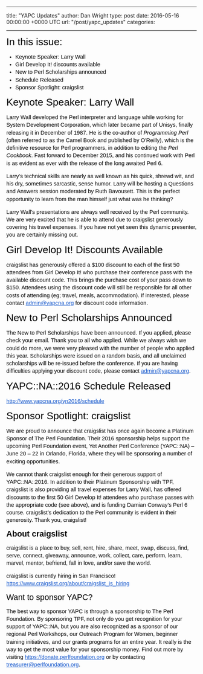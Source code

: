 
---
title: "YAPC Updates"
author: Dan Wright
type: post
date: 2016-05-16 00:00:00 +0000 UTC
url: "/post/yapc_updates"
categories:

---

<p><span style="font-size: 26.666666666666664px; font-family: Arial; color: #000000; background-color: transparent; font-weight: 400; font-style: normal; font-variant: normal; text-decoration: none; vertical-align: baseline;">In this issue:</span></p>
<ul style="margin-top: 0pt; margin-bottom: 0pt;">
<li dir="ltr" style="list-style-type: disc; font-size: 14.666666666666666px; font-family: Arial; color: #000000; background-color: transparent; font-weight: 400; font-style: normal; font-variant: normal; text-decoration: none; vertical-align: baseline;">
<p dir="ltr" style="line-height: 1.38; margin-top: 0pt; margin-bottom: 0pt;"><span style="font-size: 14.666666666666666px; font-family: Arial; color: #000000; background-color: transparent; font-weight: 400; font-style: normal; font-variant: normal; text-decoration: none; vertical-align: baseline;">Keynote Speaker:  Larry Wall</span></p>
</li>
<li dir="ltr" style="list-style-type: disc; font-size: 14.666666666666666px; font-family: Arial; color: #000000; background-color: transparent; font-weight: 400; font-style: normal; font-variant: normal; text-decoration: none; vertical-align: baseline;">
<p dir="ltr" style="line-height: 1.38; margin-top: 0pt; margin-bottom: 0pt;"><span style="font-size: 14.666666666666666px; font-family: Arial; color: #000000; background-color: transparent; font-weight: 400; font-style: normal; font-variant: normal; text-decoration: none; vertical-align: baseline;">Girl Develop It! discounts available</span></p>
</li>
<li dir="ltr" style="list-style-type: disc; font-size: 14.666666666666666px; font-family: Arial; color: #000000; background-color: transparent; font-weight: 400; font-style: normal; font-variant: normal; text-decoration: none; vertical-align: baseline;">
<p dir="ltr" style="line-height: 1.38; margin-top: 0pt; margin-bottom: 0pt;"><span style="font-size: 14.666666666666666px; font-family: Arial; color: #000000; background-color: transparent; font-weight: 400; font-style: normal; font-variant: normal; text-decoration: none; vertical-align: baseline;">New to Perl Scholarships announced</span></p>
</li>
<li dir="ltr" style="list-style-type: disc; font-size: 14.666666666666666px; font-family: Arial; color: #000000; background-color: transparent; font-weight: 400; font-style: normal; font-variant: normal; text-decoration: none; vertical-align: baseline;">
<p dir="ltr" style="line-height: 1.38; margin-top: 0pt; margin-bottom: 0pt;"><span style="font-size: 14.666666666666666px; font-family: Arial; color: #000000; background-color: transparent; font-weight: 400; font-style: normal; font-variant: normal; text-decoration: none; vertical-align: baseline;">Schedule Released</span></p>
</li>
<li dir="ltr" style="list-style-type: disc; font-size: 14.666666666666666px; font-family: Arial; color: #000000; background-color: transparent; font-weight: 400; font-style: normal; font-variant: normal; text-decoration: none; vertical-align: baseline;">
<p dir="ltr" style="line-height: 1.38; margin-top: 0pt; margin-bottom: 0pt;"><span style="font-size: 14.666666666666666px; font-family: Arial; color: #000000; background-color: transparent; font-weight: 400; font-style: normal; font-variant: normal; text-decoration: none; vertical-align: baseline;">Sponsor Spotlight: craigslist</span></p>
</li>
</ul>

<p><span style="font-size: 26.666666666666664px; font-family: Arial; color: #000000; background-color: transparent; font-weight: 400; font-style: normal; font-variant: normal; text-decoration: none; vertical-align: baseline;">Keynote Speaker:  Larry Wall</span></p>
<p dir="ltr" style="line-height: 1.38; margin-top: 0pt; margin-bottom: 0pt;"><span style="font-size: 14.666666666666666px; font-family: Arial; color: #000000; background-color: transparent; font-weight: 400; font-style: normal; font-variant: normal; text-decoration: none; vertical-align: baseline;">Larry Wall developed the Perl interpreter and language while working for System Development Corporation, which later became part of Unisys,  finally releasing it in December of 1987. He is the co-author of </span><span style="font-size: 14.666666666666666px; font-family: Arial; color: #000000; background-color: transparent; font-weight: 400; font-style: italic; font-variant: normal; text-decoration: none; vertical-align: baseline;">Programming Perl</span><span style="font-size: 14.666666666666666px; font-family: Arial; color: #000000; background-color: transparent; font-weight: 400; font-style: normal; font-variant: normal; text-decoration: none; vertical-align: baseline;"> (often referred to as the Camel Book and published by O'Reilly), which is the definitive resource for Perl programmers, in addition to editing the </span><span style="font-size: 14.666666666666666px; font-family: Arial; color: #000000; background-color: transparent; font-weight: 400; font-style: italic; font-variant: normal; text-decoration: none; vertical-align: baseline;">Perl Cookbook</span><span style="font-size: 14.666666666666666px; font-family: Arial; color: #000000; background-color: transparent; font-weight: 400; font-style: normal; font-variant: normal; text-decoration: none; vertical-align: baseline;">.  Fast forward to December 2015, and his continued work with Perl is as evident as ever with the release of the long awaited Perl 6.</span></p>
<p></p>
<p dir="ltr" style="line-height: 1.38; margin-top: 0pt; margin-bottom: 0pt;"><span style="font-size: 14.666666666666666px; font-family: Arial; color: #000000; background-color: transparent; font-weight: 400; font-style: normal; font-variant: normal; text-decoration: none; vertical-align: baseline;">Larry’s technical skills are nearly as well known as his quick, shrewd wit, and his dry, sometimes sarcastic, sense humor.  Larry will be hosting a Questions and Answers session moderated by Ruth Bavousett.  This is the perfect opportunity to learn from the man himself just what was he thinking? </span></p>
<p></p>
<p dir="ltr" style="line-height: 1.38; margin-top: 0pt; margin-bottom: 0pt;"><span style="font-size: 14.666666666666666px; font-family: Arial; color: #000000; background-color: transparent; font-weight: 400; font-style: normal; font-variant: normal; text-decoration: none; vertical-align: baseline;">Larry Wall’s presentations are always well received by the Perl community.  We are very excited that he is able to attend due to craigslist generously covering his travel expenses.  If you have not yet seen this dynamic presenter, you are certainly missing out.</span></p>
<p><span style="font-size: 26.666666666666664px; font-family: Arial; color: #000000; background-color: transparent; font-weight: 400; font-style: normal; font-variant: normal; text-decoration: none; vertical-align: baseline;">Girl Develop It! Discounts Available</span></p>
<p dir="ltr" style="line-height: 1.38; margin-top: 0pt; margin-bottom: 0pt;"><span style="font-size: 14.666666666666666px; font-family: Arial; color: #000000; background-color: transparent; font-weight: 400; font-style: normal; font-variant: normal; text-decoration: none; vertical-align: baseline;">craigslist has generously offered a $100 discount to each of the first 50 attendees from Girl Develop It! who purchase their conference pass with the available discount code.  This brings the purchase cost of your pass down to $150.  Attendees using the discount code will still be responsible for all other costs of attending (eg; travel, meals, accommodation).  If interested, please contact </span><a href="mailto:admin@yapcna.org" style="text-decoration: none;"><span style="font-size: 14.666666666666666px; font-family: Arial; color: #1155cc; background-color: transparent; font-weight: 400; font-style: normal; font-variant: normal; text-decoration: underline; vertical-align: baseline;">admin@yapcna.org</span></a><span style="font-size: 14.666666666666666px; font-family: Arial; color: #000000; background-color: transparent; font-weight: 400; font-style: normal; font-variant: normal; text-decoration: none; vertical-align: baseline;"> for discount code information.</span></p>
<p><span style="font-size: 26.666666666666664px; font-family: Arial; color: #000000; background-color: transparent; font-weight: 400; font-style: normal; font-variant: normal; text-decoration: none; vertical-align: baseline;">New to Perl Scholarships Announced</span></p>
<p dir="ltr" style="line-height: 1.38; margin-top: 0pt; margin-bottom: 0pt;"><span style="font-size: 14.666666666666666px; font-family: Arial; color: #000000; background-color: transparent; font-weight: 400; font-style: normal; font-variant: normal; text-decoration: none; vertical-align: baseline;">The New to Perl Scholarships have been announced.  If you applied, please check your email.  Thank you to all who applied.  While we always wish we could do more, we were very pleased with the number of people who applied this year.  Scholarships were issued on a random basis, and all unclaimed scholarships will be re-issued before the conference.  If you are having difficulties applying your discount code, please contact </span><a href="mailto:admin@yapcna.org" style="text-decoration: none;"><span style="font-size: 14.666666666666666px; font-family: Arial; color: #1155cc; background-color: transparent; font-weight: 400; font-style: normal; font-variant: normal; text-decoration: underline; vertical-align: baseline;">admin@yapcna.org</span></a><span style="font-size: 14.666666666666666px; font-family: Arial; color: #000000; background-color: transparent; font-weight: 400; font-style: normal; font-variant: normal; text-decoration: none; vertical-align: baseline;">. </span></p>
<p><span style="font-size: 26.666666666666664px; font-family: Arial; color: #000000; background-color: transparent; font-weight: 400; font-style: normal; font-variant: normal; text-decoration: none; vertical-align: baseline;">YAPC::NA::2016 Schedule Released</span></p>
<p dir="ltr" style="line-height: 1.38; margin-top: 0pt; margin-bottom: 0pt;"><a href="http://www.yapcna.org/yn2016/schedule" style="text-decoration: none;"><span style="font-size: 14.666666666666666px; font-family: Arial; color: #1155cc; background-color: transparent; font-weight: 400; font-style: normal; font-variant: normal; text-decoration: underline; vertical-align: baseline;">http://www.yapcna.org/yn2016/schedule</span></a><span style="font-size: 14.666666666666666px; font-family: Arial; color: #000000; background-color: transparent; font-weight: 400; font-style: normal; font-variant: normal; text-decoration: none; vertical-align: baseline;"> </span></p>
<p><span style="font-size: 26.666666666666664px; font-family: Arial; color: #000000; background-color: transparent; font-weight: 400; font-style: normal; font-variant: normal; text-decoration: none; vertical-align: baseline;">Sponsor Spotlight: craigslist</span></p>
<p dir="ltr" style="line-height: 1.38; margin-top: 0pt; margin-bottom: 0pt;"><span style="font-size: 14.666666666666666px; font-family: Arial; color: #000000; background-color: transparent; font-weight: 400; font-style: normal; font-variant: normal; text-decoration: none; vertical-align: baseline;">We are proud to announce that craigslist has once again become a Platinum Sponsor of The Perl Foundation. Their 2016 sponsorship helps support the upcoming Perl Foundation event, Yet Another Perl Conference (YAPC::NA) – June 20 – 22 in Orlando, Florida, where they will be sponsoring a number of exciting opportunities.</span></p>
<p></p>
<p dir="ltr" style="line-height: 1.38; margin-top: 0pt; margin-bottom: 0pt;"><span style="font-size: 14.666666666666666px; font-family: Arial; color: #000000; background-color: transparent; font-weight: 400; font-style: normal; font-variant: normal; text-decoration: none; vertical-align: baseline;">We cannot thank craigslist enough for their generous support of YAPC::NA::2016.  In addition to their Platinum Sponsorship with TPF, craigslist is also providing all travel expenses for Larry Wall, has offered discounts to the first 50 Girl Develop It! attendees who purchase passes with the appropriate code (see above), and is funding Damian Conway’s Perl 6 course.  craigslist’s dedication to the Perl community is evident in their generosity. Thank you, craigslist!</span></p>
<p><span style="font-size: 21.333333333333332px; font-family: Arial; color: #000000; background-color: transparent; font-weight: bold; font-style: normal; font-variant: normal; text-decoration: none; vertical-align: baseline;">About craigslist</span></p>
<p dir="ltr" style="line-height: 1.38; margin-top: 0pt; margin-bottom: 0pt;"><span style="font-size: 14.666666666666666px; font-family: Arial; color: #000000; background-color: transparent; font-weight: 400; font-style: normal; font-variant: normal; text-decoration: none; vertical-align: baseline;">craigslist is a place to buy, sell, rent, hire, share, meet, swap, discuss, find, serve, connect, giveaway, announce, work, collect, care, perform, learn, marvel, mentor, befriend, fall in love, and/or save the world.</span></p>
<p></p>
<p dir="ltr" style="line-height: 1.38; margin-top: 0pt; margin-bottom: 0pt;"><span style="font-size: 14.666666666666666px; font-family: Arial; color: #000000; background-color: transparent; font-weight: 400; font-style: normal; font-variant: normal; text-decoration: none; vertical-align: baseline;">craigslist is currently hiring in San Francisco! </span></p>
<p dir="ltr" style="line-height: 1.38; margin-top: 0pt; margin-bottom: 0pt;"><a href="https://www.craigslist.org/about/craigslist_is_hiring" style="text-decoration: none;"><span style="font-size: 14.666666666666666px; font-family: Arial; color: #1155cc; background-color: transparent; font-weight: 400; font-style: normal; font-variant: normal; text-decoration: underline; vertical-align: baseline;">https://www.craigslist.org/about/craigslist_is_hiring</span></a><span style="font-size: 14.666666666666666px; font-family: Arial; color: #000000; background-color: transparent; font-weight: 400; font-style: normal; font-variant: normal; text-decoration: none; vertical-align: baseline;"> </span></p>
<p></p>
<p><span style="font-size: 21.333333333333332px; font-family: Arial; color: #000000; background-color: transparent; font-weight: 400; font-style: normal; font-variant: normal; text-decoration: none; vertical-align: baseline;">Want to sponsor YAPC?</span></p>
<p dir="ltr" style="line-height: 1.38; margin-top: 0pt; margin-bottom: 6pt;"><span style="font-size: 14.666666666666666px; font-family: Arial; color: #000000; background-color: transparent; font-weight: 400; font-style: normal; font-variant: normal; text-decoration: none; vertical-align: baseline;">The best way to sponsor YAPC is through a sponsorship to The Perl Foundation. By sponsoring TPF, not only do you get recognition for your support of YAPC::NA, but you are also recognized as a sponsor of our regional Perl Workshops, our Outreach Program for Women, beginner training initiatives, and our grants programs for an entire year. It really is the way to get the most value for your sponsorship money.    Find out more by visiting </span><a href="https://donate.perlfoundation.org" style="text-decoration: none;"><span style="font-size: 14.666666666666666px; font-family: Arial; color: #1155cc; background-color: transparent; font-weight: 400; font-style: normal; font-variant: normal; text-decoration: underline; vertical-align: baseline;">https://donate.perlfoundation.org</span></a><span style="font-size: 14.666666666666666px; font-family: Arial; color: #000000; background-color: transparent; font-weight: 400; font-style: normal; font-variant: normal; text-decoration: none; vertical-align: baseline;"> or by contacting </span><a href="mailto:treasurer@perlfoundation.org" style="text-decoration: none;"><span style="font-size: 14.666666666666666px; font-family: Arial; color: #1155cc; background-color: transparent; font-weight: 400; font-style: normal; font-variant: normal; text-decoration: underline; vertical-align: baseline;">treasurer@perlfoundation.org</span></a><span style="font-size: 14.666666666666666px; font-family: Arial; color: #000000; background-color: transparent; font-weight: 400; font-style: normal; font-variant: normal; text-decoration: none; vertical-align: baseline;">.</span></p>
<p><br /><br /><br /></p>


